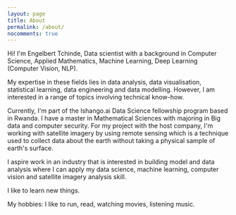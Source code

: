 ```yaml
---
layout: page
title: About
permalink: /about/
nocomments: true
---
```


Hi! I'm Engelbert Tchinde, Data scientist with a background in Computer Science,  Applied Mathematics, Machine Learning, Deep Learning (Computer Vision, NLP).

My expertise in these fields lies in data analysis, data visualisation, statistical learning, data engineering and data modelling. However, I am interested in a range of topics involving technical know-how.

Currently, I'm part of the Ishango.ai Data Science fellowship program based in Rwanda. I have a master in Mathematical Sciences with majoring in Big data and computer security.  For my project with the host company, I'm working with satellite imagery by using remote sensing which is a technique used to collect data about the earth without taking a physical sample of earth's surface.

I aspire work in an industry that is interested in building model and data analysis where I can apply my data science, machine learning, computer vision and satellite imagery analysis skill.

I like to learn new things. 

My hobbies: I like to run, read, watching movies, listening music. 
